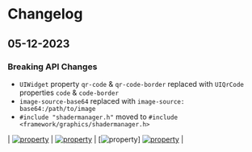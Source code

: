 # Changelog

## 05-12-2023
### Breaking API Changes
- `UIWidget` property `qr-code` & `qr-code-border` replaced with `UIQrCode` properties `code` & `code-border`
- `image-source-base64` replaced with `image-source: base64:/path/to/image`
- `#include "shadermanager.h"` moved to `#include <framework/graphics/shadermanager.h>`

| [![property](https://img.shields.io/badge/UIWidget-property-green)]() | [![property](https://img.shields.io/badge/UIWidget-property-green)]() | [![property](https://img.shields.io/badge/QRBorder-Code-green)]  [![property](https://img.shields.io/badge/Shadermanager-included-green)]() |
